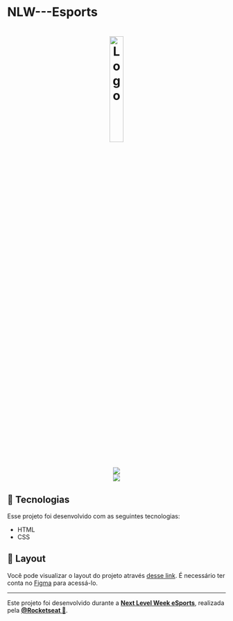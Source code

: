 # NLW---Esports
<h1 align="center">
  <img alt="Logo" src="https://global-uploads.webflow.com/61d83a2ebb0ae01ab96e841a/630ced17a99fbd99b6169b52_Logo-NLW-eSports.svg" width="25%">
</h1>

<div align="center">
<img src='https://user-images.githubusercontent.com/108163821/201408504-44247ed9-1d50-4671-98a2-fcab8b9f1919.png' width:700px>
</div>

<div align="center">
<img src='https://user-images.githubusercontent.com/108163821/201410018-5da15ff3-e115-44dc-98bd-c8639a034635.png' width:700px>
</div>


## 🚀 Tecnologias

Esse projeto foi desenvolvido com as seguintes tecnologias:

- HTML
- CSS


## 🔖 Layout

Você pode visualizar o layout do projeto através [desse link](https://www.figma.com/file/qhzJ5XBMi9QAaifj2SQoWZ/NLW-eSports-(Community)?node-id=79%3A2502). É necessário ter conta no [Figma](https://figma.com) para acessá-lo.

---

Este projeto foi desenvolvido durante a **[Next Level Week eSports](https://nextlevelweek.com/)**, realizada pela **[@Rocketseat 💜](https://github.com/Rocketseat)**.
